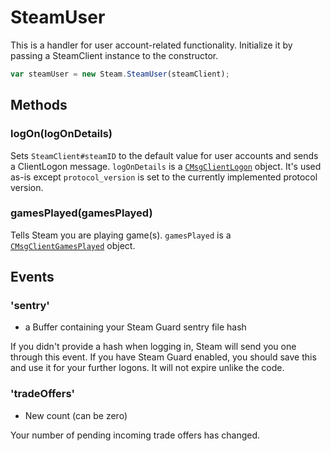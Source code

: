 # SteamUser

This is a handler for user account-related functionality. Initialize it by passing a SteamClient instance to the constructor.

```js
var steamUser = new Steam.SteamUser(steamClient);
```

## Methods

### logOn(logOnDetails)

Sets `SteamClient#steamID` to the default value for user accounts and sends a ClientLogon message. `logOnDetails` is a [`CMsgClientLogon`](https://github.com/SteamRE/SteamKit/blob/master/Resources/Protobufs/steamclient/steammessages_clientserver.proto) object. It's used as-is except `protocol_version` is set to the currently implemented protocol version.

### gamesPlayed(gamesPlayed)

Tells Steam you are playing game(s). `gamesPlayed` is a [`CMsgClientGamesPlayed`](https://github.com/SteamRE/SteamKit/blob/master/Resources/Protobufs/steamclient/steammessages_clientserver.proto) object.

## Events

### 'sentry'
* a Buffer containing your Steam Guard sentry file hash

If you didn't provide a hash when logging in, Steam will send you one through this event. If you have Steam Guard enabled, you should save this and use it for your further logons. It will not expire unlike the code.

### 'tradeOffers'
* New count (can be zero)

Your number of pending incoming trade offers has changed.
